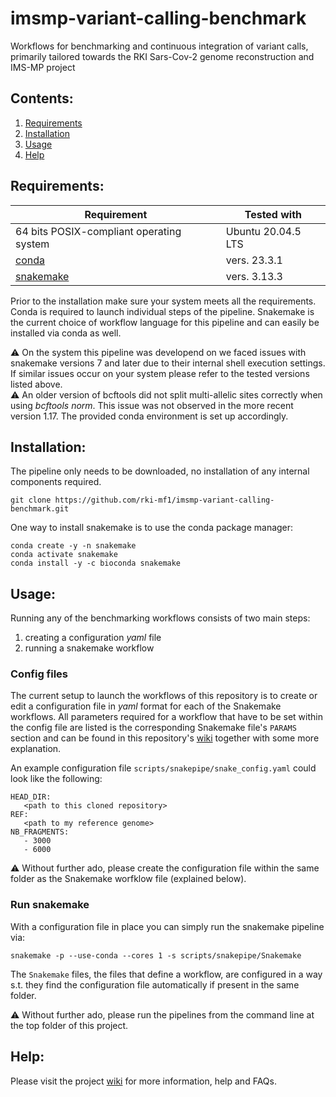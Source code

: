 # imsmp-variant-calling-benchmark
Workflows for benchmarking and continuous integration of variant calls, primarily tailored towards the RKI Sars-Cov-2 genome reconstruction and IMS-MP project

## Contents:
1. [Requirements](#requirements)
2. [Installation](#installation)
3. [Usage](#usage)
4. [Help](#help)


## Requirements:

| Requirement | Tested with |
| --- | --- |
| 64 bits POSIX-compliant operating system | Ubuntu 20.04.5 LTS |
| [conda](https://docs.conda.io/en/latest/) | vers. 23.3.1 |
| [snakemake](https://snakemake.readthedocs.io/en/stable/) | vers. 3.13.3 |

Prior to the installation make sure your system meets all the requirements. Conda is required to launch individual steps of the pipeline. Snakemake is the current choice of workflow language for this pipeline and can easily be installed via conda as well. <br>

⚠️ On the system this pipeline was developend on we faced issues with snakemake versions 7 and later due to their internal shell execution settings. If similar issues occur on your system please refer to the tested versions listed above. <br>
⚠️ An older version of bcftools did not split multi-allelic sites correctly when using _bcftools norm_. This issue was not observed in the more recent version 1.17. The provided conda environment is set up accordingly.

## Installation:

The pipeline only needs to be downloaded, no installation of any internal components required.
```
git clone https://github.com/rki-mf1/imsmp-variant-calling-benchmark.git
```

One way to install snakemake is to use the conda package manager:
```
conda create -y -n snakemake
conda activate snakemake
conda install -y -c bioconda snakemake
```

## Usage:

Running any of the benchmarking workflows consists of two main steps:
   1. creating a configuration _yaml_ file
   2. running a snakemake workflow

### Config files
The current setup to launch the workflows of this repository is to create or edit a configuration file in _yaml_ format for each of the Snakemake workflows.
All parameters required for a workflow that have to be set within the config file are listed is the corresponding Snakemake file's `PARAMS` section and can be found in this repository's [wiki](https://github.com/rki-mf1/imsmp-variant-calling-benchmark/wiki/Confiluration-files) together with some more explanation. <br>

An example configuration file `scripts/snakepipe/snake_config.yaml` could look like the following:

```
HEAD_DIR:
   <path to this cloned repository>
REF:
   <path to my reference genome>
NB_FRAGMENTS:
   - 3000
   - 6000
```

⚠️ Without further ado, please create the configuration file within the same folder as the Snakemake worfklow file (explained below).

### Run snakemake
With a configuration file in place you can simply run the snakemake pipeline via:
```
snakemake -p --use-conda --cores 1 -s scripts/snakepipe/Snakemake
```

The `Snakemake` files, the files that define a workflow, are configured in a way s.t. they find the configuration file automatically if present in the same folder.

⚠️ Without further ado, please run the pipelines from the command line at the top folder of this project.

## Help:

Please visit the project [wiki](https://github.com/rki-mf1/imsmp-variant-calling-benchmark/wiki) for more information, help and FAQs.
